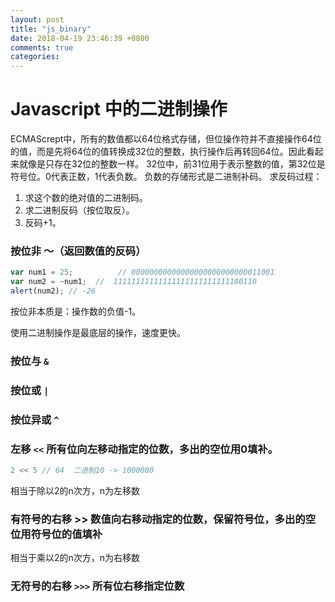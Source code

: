 ```yaml
---
layout: post
title: "js_binary"
date: 2018-04-19 23:46:39 +0800
comments: true
categories:
---
```

# Javascript 中的二进制操作


ECMAScrept中，所有的数值都以64位格式存储，但位操作符并不直接操作64位的值，而是先将64位的值转换成32位的整数，执行操作后再转回64位。因此看起来就像是只存在32位的整数一样。
32位中，前31位用于表示整数的值，第32位是符号位。0代表正数，1代表负数。
负数的存储形式是二进制补码。
求反码过程：
1. 求这个数的绝对值的二进制码。
2. 求二进制反码（按位取反）。
3. 反码+1。

### 按位非 ～（返回数值的反码）

```Javascript
var num1 = 25;          // 00000000000000000000000000011001
var num2 = ~num1;  //  11111111111111111111111111100110
alert(num2); // -26
```
按位非本质是：操作数的负值-1。

使用二进制操作是最底层的操作，速度更快。

### 按位与 `&`
### 按位或 `|`
### 按位异或 `^`
### 左移 `<<` 所有位向左移动指定的位数，多出的空位用0填补。
```Javascript
2 << 5 // 64  二进制10 -> 1000000
```
相当于除以2的n次方，n为左移数

### 有符号的右移 >> 数值向右移动指定的位数，保留符号位，多出的空位用符号位的值填补
相当于乘以2的n次方，n为右移数

### 无符号的右移 `>>>` 所有位右移指定位数
